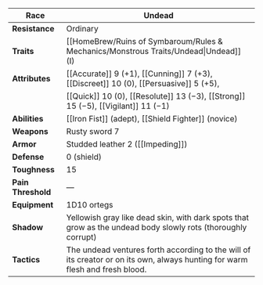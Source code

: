 
| **Race**           | Undead                                                                                                                       |
| ------------------ | ---------------------------------------------------------------------------------------------------------------------------- |
| **Resistance**     | Ordinary                                                                                                                     |
| **Traits**         | [[HomeBrew/Ruins of Symbaroum/Rules & Mechanics/Monstrous Traits/Undead\|Undead]] (I)                                        |
| **Attributes**     | [[Accurate]] 9 (+1), [[Cunning]] 7 (+3), [[Discreet]] 10 (0), [[Persuasive]] 5 (+5),                                         |
|                    | [[Quick]] 10 (0), [[Resolute]] 13 (−3), [[Strong]] 15 (−5), [[Vigilant]] 11 (−1)                                             |
| **Abilities**      | [[Iron Fist]] (adept), [[Shield Fighter]] (novice)                                                                           |
| **Weapons**        | Rusty sword 7                                                                                                                |
| **Armor**          | Studded leather 2 ([[Impeding]])                                                                                             |
| **Defense**        | 0 (shield)                                                                                                                   |
| **Toughness**      | 15                                                                                                                           |
| **Pain Threshold** | —                                                                                                                            |
| **Equipment**      | 1D10 ortegs                                                                                                                  |
| **Shadow**         | Yellowish gray like dead skin, with dark spots that grow as the undead body slowly rots (thoroughly corrupt)                 |
| **Tactics**        | The undead ventures forth according to the will of its creator or on its own, always hunting for warm flesh and fresh blood. |